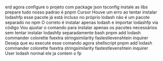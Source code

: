 erd agora configure o projeto com package json tsconfig instale as libs prepare tudo
nosso padrao é pnpm
Cursor
Houve um erro ao tentar instalar lodashfp  esse pacote já está incluso no próprio lodash não é um pacote separado no npm
O correto é instalar apenas lodash e importar lodashfp via código
Vou ajustar o comando para instalar apenas os pacotes necessários sem tentar instalar lodashfp separadamente
bash
pnpm add lodash commander colorette fsextra stringsimilarity fastestlevenshtein inquirer
Deseja que eu execute esse comando agora
shellscript
pnpm add lodash commander colorette fsextra stringsimilarity fastestlevenshtein inquirer
User
lodash normal ele ja contem o fp